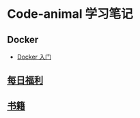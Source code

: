 # **Code-animal 学习笔记**

<a id="code-animal"></a>

## Docker

* [Docker 入门](./docs/docker)

## [每日福利](./docs/每日福利.md)

## [书籍](./docs/book/书籍.md)

